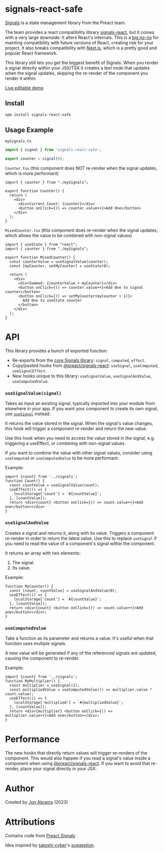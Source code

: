 # signals-react-safe

[Signals]([@preact/signals](https://github.com/preactjs/signals)) is a state management library from the Preact team.

The team provides a react compatibility library [signals-react](https://github.com/preactjs/signals/tree/main/packages/react), but it comes with a very large downside: It alters React's internals. This is a [big no-no](https://github.com/facebook/react/issues/26704#issuecomment-1522044060) for mainting compatibility with future versions of React, creating risk for your project. It also breaks compatibility with [Next.js](https://nextjs.org/), which is a pretty good and popular React framework.

This library still lets you get the biggest benefit of Signals. When you render a signal directly within your JSX/TSX it creates a text node that updates when the signal updates, skipping the re-render of the component you render it within.

[Live editable demo](https://codesandbox.io/s/signals-react-safe-demo-jmcwst?file=/src/Counter.tsx)

## Install

```bash
npm install signals-react-safe
```

## Usage Example

`mySignals.ts`

```ts
import { signal } from 'signals-react-safe';

export counter = signal(0);
```

`Counter.tsx` (this component does NOT re-render when the signal updates, which is more performant)

```tsx
import { counter } from "./mySignals";

export function Counter() {
  return (
    <div>
      <div>Current Count: {counter}</div>
      <button onClick={() => counter.value++}>Add One</button>
    </div>
  );
}
```

`MixedCounter.tsx` (this component does re-render when the signal updates, which allows the value to be combined with non-signal values)

```tsx
import { useState } from "react";
import { counter } from "./mySignals";

export function MixedCounter() {
  const counterValue = useSignalValue(counter);
  const [myCounter, setMyCounter] = useState(0);

  return (
    <div>
      <div>Summed: {counterValue + myCounter}</div>
      <button onClick={() => counter.value++}>Add One to signal counter</button>
      <button onClick={() => setMyCounter(myCounter + 1)}>
        Add One to useState counter
      </button>
    </div>
  );
}
```

# API

This library provides a bunch of exported function:

- Re-exports from the [core Signals library](https://github.com/preactjs/signals): `signal`, `computed`, `effect`.
- Copy/pasted hooks from [@preact/signals-react](https://github.com/preactjs/signals/blob/main/packages/react): `useSignal`, `useComputed`, `useSignalEffect`.
- New hooks unique to this library: `useSignalValue`, `useSignalAndValue`, `useComputedValue`.

### `useSignalValue(signal)`

Takes as input an existing signal, typically imported into your module from elsewhere in your app. If you want your component to create its own signal, use [`useSignal`](https://github.com/preactjs/signals/tree/main/packages/react#hooks) instead.

It returns the value stored in the signal. When the signal's value changes, this hook will trigger a component re-render and return the new value.

Use this hook when you need to access the value stored in the signal, e.g. triggering a useEffect, or combining with non-signal values.

If you want to combine the value with other signal values, consider using `useComputed` or `useComputedValue` to be more performant.

Example:
```tsx
import {count} from '../signals';
function Count() {
  const countValue = useSignalValue(count);
  useEffect(() => {
    localStorage['count'] = `#{countValue}`;
  }, [countValue]);
  return <div>{count} <button onClick={() => count.value++}>Add one</button></div>
}
```

### `useSignalAndValue`

Creates a signal and returns it, along with its value. Triggers a component re-render in order to return the latest value. Use this to replace `useSignal` if you need to read the value of a component's signal within the component.

It returns an array with two elements:
1. The signal.
2. Its value.

Example: 
```tsx
function MyCounter() {
  const [count, countValue] = useSignalAndValue(0);
  useEffect(() => {
    localStorage['count'] = `#{countValue}`;
  }, [countValue]);
  return <div>{count} <button onClick={() => count.value++}>Add one</button></div>;
}
```

### `useComputedValue`

Take a function as its parameter and returns a value. It's useful when that function uses multiple signals. 

A new value will be generated if any of the referenced signals are updated, causing the component to re-render.

Example:
```tsx
import {count} from '../signals';
function MyMultiplier() {
  const multiplier = useSignal(1);
  const multipliedValue = useComputedValue(() => multiplier.value * count.value);
  useEffect(() => {
    localStorage['multiplied'] = `#{multipliedValue}`;
  }, [countValue]);
  return <div>{multiplier} <button onClick={() => multiplier.value++}>Add one</button></div>;
}
```

# Performance

The new hooks that directly return values will trigger re-renders of the component. This would also happen if you read a signal's value inside a component when using [@preact/signals-react](https://github.com/preactjs/signals/tree/main/packages/react). If you want to avoid that re-render, place your signal directly in your JSX.

# Author

Created by [Jon Abrams](https://threads.net/jon.abrams) (2023)

# Attributions

Contains code from [Preact Signals](https://github.com/preactjs/signals)

Idea inspired by [satoshi-cyber](https://github.com/satoshi-cyber)'s [suggestion](https://github.com/vercel/next.js/issues/45054#issuecomment-1694791734).

